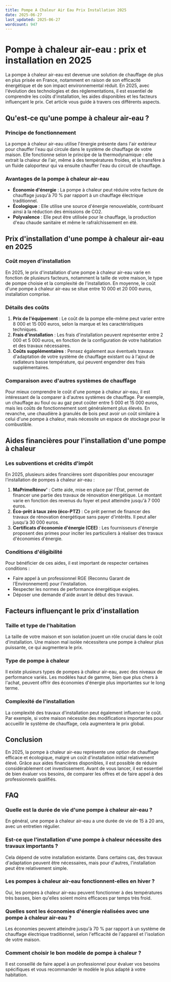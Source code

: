```yaml
---
title: Pompe A Chaleur Air Eau Prix Installation 2025
date: 2025-06-27
last_updated: 2025-06-27
wordcount: 947
---
```


# Pompe à chaleur air-eau : prix et installation en 2025

La pompe à chaleur air-eau est devenue une solution de chauffage de plus en plus prisée en France, notamment en raison de son efficacité énergétique et de son impact environnemental réduit. En 2025, avec l'évolution des technologies et des réglementations, il est essentiel de comprendre les coûts d'installation, les aides disponibles et les facteurs influençant le prix. Cet article vous guide à travers ces différents aspects.

## Qu'est-ce qu'une pompe à chaleur air-eau ?

### Principe de fonctionnement

La pompe à chaleur air-eau utilise l'énergie présente dans l'air extérieur pour chauffer l'eau qui circule dans le système de chauffage de votre maison. Elle fonctionne selon le principe de la thermodynamique : elle extrait la chaleur de l'air, même à des températures froides, et la transfère à un fluide caloporteur qui va ensuite chauffer l'eau du circuit de chauffage.

### Avantages de la pompe à chaleur air-eau

- **Économie d'énergie** : La pompe à chaleur peut réduire votre facture de chauffage jusqu'à 70 % par rapport à un chauffage électrique traditionnel.
- **Écologique** : Elle utilise une source d'énergie renouvelable, contribuant ainsi à la réduction des émissions de CO2.
- **Polyvalence** : Elle peut être utilisée pour le chauffage, la production d'eau chaude sanitaire et même le rafraîchissement en été.

## Prix d'installation d'une pompe à chaleur air-eau en 2025

### Coût moyen d'installation

En 2025, le prix d'installation d'une pompe à chaleur air-eau varie en fonction de plusieurs facteurs, notamment la taille de votre maison, le type de pompe choisie et la complexité de l'installation. En moyenne, le coût d'une pompe à chaleur air-eau se situe entre 10 000 et 20 000 euros, installation comprise.

### Détails des coûts

1. **Prix de l'équipement** : Le coût de la pompe elle-même peut varier entre 8 000 et 15 000 euros, selon la marque et les caractéristiques techniques.
2. **Frais d'installation** : Les frais d'installation peuvent représenter entre 2 000 et 5 000 euros, en fonction de la configuration de votre habitation et des travaux nécessaires.
3. **Coûts supplémentaires** : Pensez également aux éventuels travaux d'adaptation de votre système de chauffage existant ou à l'ajout de radiateurs basse température, qui peuvent engendrer des frais supplémentaires.

### Comparaison avec d'autres systèmes de chauffage

Pour mieux comprendre le coût d'une pompe à chaleur air-eau, il est intéressant de la comparer à d'autres systèmes de chauffage. Par exemple, un chauffage au fioul ou au gaz peut coûter entre 5 000 et 15 000 euros, mais les coûts de fonctionnement sont généralement plus élevés. En revanche, une chaudière à granulés de bois peut avoir un coût similaire à celui d'une pompe à chaleur, mais nécessite un espace de stockage pour le combustible.

## Aides financières pour l'installation d'une pompe à chaleur

### Les subventions et crédits d'impôt

En 2025, plusieurs aides financières sont disponibles pour encourager l'installation de pompes à chaleur air-eau :

1. **MaPrimeRénov'** : Cette aide, mise en place par l'État, permet de financer une partie des travaux de rénovation énergétique. Le montant varie en fonction des revenus du foyer et peut atteindre jusqu'à 7 000 euros.
2. **Éco-prêt à taux zéro (éco-PTZ)** : Ce prêt permet de financer des travaux de rénovation énergétique sans payer d'intérêts. Il peut aller jusqu'à 30 000 euros.
3. **Certificats d'économie d'énergie (CEE)** : Les fournisseurs d'énergie proposent des primes pour inciter les particuliers à réaliser des travaux d'économies d'énergie.

### Conditions d'éligibilité

Pour bénéficier de ces aides, il est important de respecter certaines conditions :

- Faire appel à un professionnel RGE (Reconnu Garant de l’Environnement) pour l'installation.
- Respecter les normes de performance énergétique exigées.
- Déposer une demande d'aide avant le début des travaux.

## Facteurs influençant le prix d'installation

### Taille et type de l'habitation

La taille de votre maison et son isolation jouent un rôle crucial dans le coût d'installation. Une maison mal isolée nécessitera une pompe à chaleur plus puissante, ce qui augmentera le prix.

### Type de pompe à chaleur

Il existe plusieurs types de pompes à chaleur air-eau, avec des niveaux de performance variés. Les modèles haut de gamme, bien que plus chers à l'achat, peuvent offrir des économies d'énergie plus importantes sur le long terme.

### Complexité de l'installation

La complexité des travaux d'installation peut également influencer le coût. Par exemple, si votre maison nécessite des modifications importantes pour accueillir le système de chauffage, cela augmentera le prix global.

## Conclusion

En 2025, la pompe à chaleur air-eau représente une option de chauffage efficace et écologique, malgré un coût d'installation initial relativement élevé. Grâce aux aides financières disponibles, il est possible de réduire considérablement cet investissement. Avant de vous lancer, il est essentiel de bien évaluer vos besoins, de comparer les offres et de faire appel à des professionnels qualifiés.

## FAQ

### Quelle est la durée de vie d'une pompe à chaleur air-eau ?

En général, une pompe à chaleur air-eau a une durée de vie de 15 à 20 ans, avec un entretien régulier.

### Est-ce que l'installation d'une pompe à chaleur nécessite des travaux importants ?

Cela dépend de votre installation existante. Dans certains cas, des travaux d'adaptation peuvent être nécessaires, mais pour d'autres, l'installation peut être relativement simple.

### Les pompes à chaleur air-eau fonctionnent-elles en hiver ?

Oui, les pompes à chaleur air-eau peuvent fonctionner à des températures très basses, bien qu'elles soient moins efficaces par temps très froid.

### Quelles sont les économies d'énergie réalisées avec une pompe à chaleur air-eau ?

Les économies peuvent atteindre jusqu'à 70 % par rapport à un système de chauffage électrique traditionnel, selon l'efficacité de l'appareil et l'isolation de votre maison.

### Comment choisir le bon modèle de pompe à chaleur ?

Il est conseillé de faire appel à un professionnel pour évaluer vos besoins spécifiques et vous recommander le modèle le plus adapté à votre habitation.